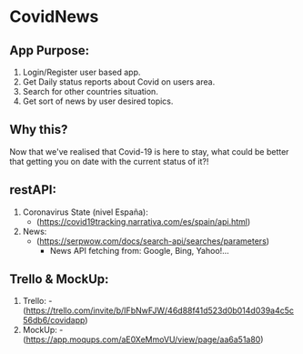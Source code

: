 # **CovidNews**

## App Purpose:

  1. Login/Register user based app.
  1. Get Daily status reports about Covid on users area.
  2. Search for other countries situation.
  3. Get sort of news by user desired topics.
  
## Why this?

  Now that we've realised that Covid-19 is here to stay, what could be better that getting you on date with the current status of it?!
  
## restAPI: 
   
   1. Coronavirus State (nivel España):
      - (https://covid19tracking.narrativa.com/es/spain/api.html)
   2. News:
      - (https://serpwow.com/docs/search-api/searches/parameters)
        - News API fetching from: Google, Bing, Yahoo!...
        
## Trello & MockUp:
  1. Trello:
    - (https://trello.com/invite/b/IFbNwFJW/46d88f41d523d0b014d039a4c5c56db6/covidapp)
  2. MockUp:
    - (https://app.moqups.com/aE0XeMmoVU/view/page/aa6a51a80)
